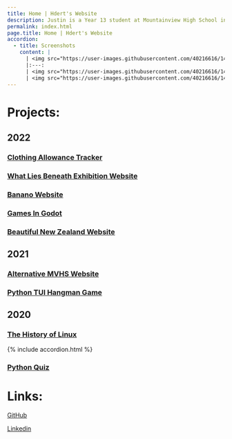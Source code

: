 ```yaml
---
title: Home | Hdert's Website
description: Justin is a Year 13 student at Mountainview High School interested in Python, Linux, and Physics.
permalink: index.html
page.title: Home | Hdert's Website
accordion:
  - title: Screenshots
    content: |
      | <img src="https://user-images.githubusercontent.com/40216616/147902664-5abe0fb1-20b7-4487-bf09-636172cfc5a5.png" width="850"/>
      |:---:
      | <img src="https://user-images.githubusercontent.com/40216616/147902675-8098e99d-2484-4608-9ad3-e5076a54b000.png" width="850"/>
      | <img src="https://user-images.githubusercontent.com/40216616/147902687-5de9fae3-6b91-4c78-a2c4-801cada29736.png" height="500"/>
---
```


<!-- Justin is a Year 13 student at Mountainview High School interested in Python, Linux, and Physics. -->

# Projects:

## 2022

### [Clothing Allowance Tracker](https://github.com/hdert/dtgLvl3PyAssessment2022)

### [What Lies Beneath Exhibition Website](https://exhibition.hdert.com)

### [Banano Website](https://bananochallenge.hdert.com)

### [Games In Godot](https://games.hdert.com)

### [Beautiful New Zealand Website](https://beautifulnewzealand.hdert.com)

## 2021

### [Alternative MVHS Website](https://mountainview.hdert.com)

### [Python TUI Hangman Game](https://github.com/hdert/dtgLvl2PyAssessment2021)

## 2020

### [The History of Linux](https://linuxhistory.hdert.com)

{% include accordion.html %}

### [Python Quiz](https://github.com/hdert/python-quiz)

# Links:

[GitHub](https://github.com/hdert)

[Linkedin](https://www.linkedin.com/in/justinmuirhead)

